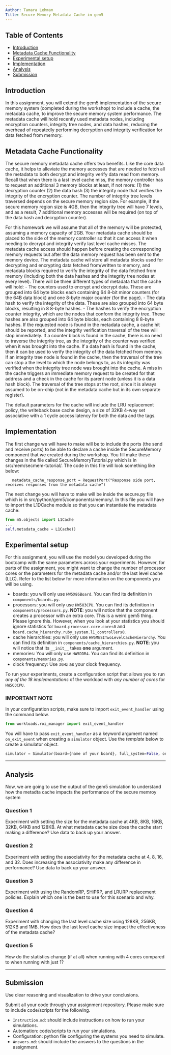 ```yaml
---
Author: Tamara Lehman
Title: Secure Memory Metadata Cache in gem5
---
```


## Table of Contents

- [Introduction](#introduction)
- [Metadata Cache Functionality](#metadata-cache-functionality)
- [Experimental setup](#experimental-setup)
- [Implementation](#implementation)
- [Analysis](#analysis)
- [Submission](#submission)

## Introduction

In this assignment, you will extend the gem5 implementation of the secure memory system (completed during the workshop) to include a cache, the metadata cache, to improve the secure memory system performance. The metadata cache will hold recently used metadata nodes, including encryption counters, integrity tree nodes, and data hashes, reducing the overhead of repeatedly performing decryption and integrity verification for data fetched from memory.

## Metadata Cache Functionality

The secure memory metadata cache offers two benefits. Like the core data cache, it helps to alleviate the memory accesses that are needed to fetch all the metadata to both decrypt and integrity verify data read from memory. Recall that when there is a last level cache miss, the memory controller has to request an additional 3 memory blocks at least, if not more: (1) the decryption counter (2) the data hash (3) the integrity node that verifies the integrity of the encryption counter. The number of integrity tree levels traversed depends on the secure memory region size. For example, if the secure memory region size is 4GB, then the integrity tree will have 7 levels, and as a result, 7 additional memory accesses will be required (on top of the data hash and decryption counter).

For this homework we will assume that all of the memory will be protected, assuming a memory capacity of 2GB. Your metadata cache should be placed to the side of the memory controller so that it can access it when needing to decrypt and integrity verify last level cache misses. The metadata cache access should happen before creating the corresponding memory requests but after the data memory request has been sent to the memory device. The metadata cache wil store all metadata blocks used for decrypting and encrypting data fetched from/written to memory, and metadata blocks required to verify the integrity of the data fetched from memory (including both the data hashes and the integrity tree nodes at every level). There will be three different types of metadata that the cache will hold:
     - The counters used to encrypt and decrypt data. These are grouped into 64 byte blocks each containing 64 8-bit minor counters (for the 64B data block) and one 8-byte major counter (for the page).
     - The data hash to verify the integrity of the data. These are also grouped into 64 byte blocks, resulting in 8 8-byte hashes.
     - The hashes to verify the encryption counter integrity, which are the nodes that conform the integrity tree. These hashes are also grouped into 64 byte blocks, each containing 8 8-byte hashes.
If the requested node is found in the metadata cache, a cache hit should be reported, and the integrity verification traversal of the tree will stop immediately. If a counter block is found in the cache, there is no need to traverse the integrity tree, as the integrity of the counter was verified when it was brought into the cache. If a data hash is found in the cache, then it can be used to verify the integrity of the data fetched from memory. If an integrity tree node is found in the cache, then the traversal of the tree can stop a the level to which the node belongs to, as its integrity was verified when the integrity tree node was brought into the cache. A miss in the cache triggers an immediate memory request to be created for that address and a check in the cache for its parent node (unless it is a data hash block). The traversal of the tree stops at the root, since it is always assumed to be on-chip (not in the metadata cache but in its own separate register).

The default parameters for the cache will include the LRU replacement policy, the writeback base cache design, a size of 32KB 4-way set associative with a 1 cycle access latency for both the data and the tags.

## Implementation

The first change we will have to make will be to include the ports (the send and receive ports) to be able to declare a cache inside the SecureMemory component that we created during the workshop. You fill make these changes in the file called SecureMemoryTutorial.py which is in src/mem/secmem-tutorial/.  The code in this file will look something like below:

```metadata_cache_request_port  = RequestPort("Cache access port, sends requests for metadata")
   metadata_cache_response_port = RequestPort("Response side port, receives responses from the metadata cache")
   ```

The next change you will have to make will be inside the secure.py file which is in src/python/gem5/components/memory/. In this file you will have to import the L1DCache module so that you can instantiate the metadata cache:

```python
from m5.objects import L1Cache
...
self.metadata_cache = L1Cache()
```

## Experimental setup

For this assignment, you will use the model you developed during the bootcamp with the same parameters across your experiments.
However, for parts of the assignment, you might want to change the number of processor cores or the parameters for the metadata cache and/or the last level cache (LLC).
Refer to the list below for more information on the components you will be using.

- boards: you will only use `HW5X86Board`.
You can find its definition in `components/boards.py`.
- processors: you will only use `HW5O3CPU`.
You can find its definition in `components/processors.py`.
**NOTE**: you will notice that the component creates a processor with an extra core.
This is a weird gem5 thing.
Please ignore this.
However, when you look at your statistics you should ignore statistics for `board.processor.core.cores0` and
`board.cache_hierarchy.ruby_system.l1_controllers0`.
- cache hierarchies: you will only use `HW5MESITwoLevelCacheHierarchy`.
You can find its definition in `components/cache_hierarchies.py`.
**NOTE**: you will notice that its `__init__` takes **one** argument.
- memories: You will only use `HW5DDR4`.
You can find its definition in `components/memories.py`.
- clock frequency: Use `3GHz` as your clock frequency.

To run your experiments, create a configuration script that allows you to run *any of the 18 implementations* of the workload with *any number of cores* for `HW5O3CPU`.

### **IMPORTANT NOTE**

In your configuration scripts, make sure to import `exit_event_handler` using the command below.

```python
from workloads.roi_manager import exit_event_handler
```

You will have to pass `exit_event_handler` as a keyword argument named `on_exit_event` when creating a `simulator` object. Use the *template* below to create a simulator object.

```python
simulator = Simulator(board={name of your board}, full_system=False, on_exit_event=exit_event_handler)
```

---

## Analysis

Now, we are going to use the output of the gem5 simulation to understand how the metadta cache impacts the performance of the secure memroy system

### Question 1

Experiment with setting the size for the metadata cache at 4KB, 8KB, 16KB, 32KB, 64KB and 128KB. At what metadata cache size does the cache start making a difference? Use data to back up your answer.

### Question 2

Experiment with setting the associativity for the metadata cache at 4, 8, 16, and 32. Does increasing the associativity make any difference in performance? Use data to back up your answer.

### Question 3

Experiment with using the RandomRP, SHiPRP, and  LRURP replacement policies. Explain which one is the best to use for this scenario and why.

### Question 4

Experiment with changing the last level cache size using 128KB, 256KB, 512KB and 1MB. How does the last level cache size impact the effectiveness of the metadata cache?

### Question 5

How do the statistics change (if at all) when running with 4 cores compared to when running with just 1?

---

## Submission

Use clear reasoning and visualization to drive your conclusions.

Submit all your code through your assignment repository. Please make sure to include code/scripts for the following.

- `Instruction.md`: should include instructions on how to run your simulations.
- Automation: code/scripts to run your simulations.
- Configuration: python file configuring the systems you need to simulate.
- `Answers.md`: should include the answers to the questions in the assignment.
